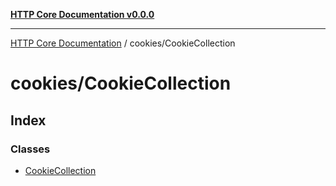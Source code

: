 [**HTTP Core Documentation v0.0.0**](../../README.md)

***

[HTTP Core Documentation](../../modules.md) / cookies/CookieCollection

# cookies/CookieCollection

## Index

### Classes

- [CookieCollection](classes/CookieCollection.md)

